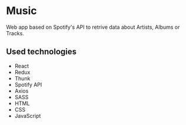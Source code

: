 # Music

Web app based on Spotify's API to retrive data about Artists, Albums or Tracks.

## Used technologies

- React
- Redux
- Thunk
- Spotify API
- Axios
- SASS
- HTML
- CSS
- JavaScript
